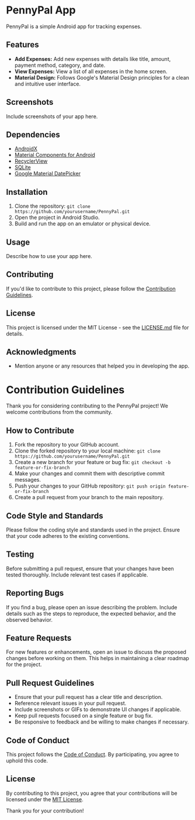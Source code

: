 # PennyPal App

PennyPal is a simple Android app for tracking expenses.

## Features

- **Add Expenses:** Add new expenses with details like title, amount, payment method, category, and date.
- **View Expenses:** View a list of all expenses in the home screen.
- **Material Design:** Follows Google's Material Design principles for a clean and intuitive user interface.

## Screenshots

Include screenshots of your app here.

## Dependencies

- [AndroidX](https://developer.android.com/jetpack/androidx)
- [Material Components for Android](https://material.io/develop/android/docs/getting-started)
- [RecyclerView](https://developer.android.com/jetpack/androidx/releases/recyclerview)
- [SQLite](https://developer.android.com/jetpack/androidx/releases/room)
- [Google Material DatePicker](https://material.io/components/pickers/date-pickers)

## Installation

1. Clone the repository: `git clone https://github.com/yourusername/PennyPal.git`
2. Open the project in Android Studio.
3. Build and run the app on an emulator or physical device.

## Usage

Describe how to use your app here.

## Contributing

If you'd like to contribute to this project, please follow the [Contribution Guidelines](CONTRIBUTING.md).

## License

This project is licensed under the MIT License - see the [LICENSE.md](LICENSE.md) file for details.

## Acknowledgments

- Mention anyone or any resources that helped you in developing the app.


# Contribution Guidelines

Thank you for considering contributing to the PennyPal project! We welcome contributions from the community.

## How to Contribute

1. Fork the repository to your GitHub account.
2. Clone the forked repository to your local machine: `git clone https://github.com/yourusername/PennyPal.git`
3. Create a new branch for your feature or bug fix: `git checkout -b feature-or-fix-branch`
4. Make your changes and commit them with descriptive commit messages.
5. Push your changes to your GitHub repository: `git push origin feature-or-fix-branch`
6. Create a pull request from your branch to the main repository.

## Code Style and Standards

Please follow the coding style and standards used in the project. Ensure that your code adheres to the existing conventions.

## Testing

Before submitting a pull request, ensure that your changes have been tested thoroughly. Include relevant test cases if applicable.

## Reporting Bugs

If you find a bug, please open an issue describing the problem. Include details such as the steps to reproduce, the expected behavior, and the observed behavior.

## Feature Requests

For new features or enhancements, open an issue to discuss the proposed changes before working on them. This helps in maintaining a clear roadmap for the project.

## Pull Request Guidelines

- Ensure that your pull request has a clear title and description.
- Reference relevant issues in your pull request.
- Include screenshots or GIFs to demonstrate UI changes if applicable.
- Keep pull requests focused on a single feature or bug fix.
- Be responsive to feedback and be willing to make changes if necessary.

## Code of Conduct

This project follows the [Code of Conduct](CODE_OF_CONDUCT.md). By participating, you agree to uphold this code.

## License

By contributing to this project, you agree that your contributions will be licensed under the [MIT License](LICENSE.md).

Thank you for your contribution!


